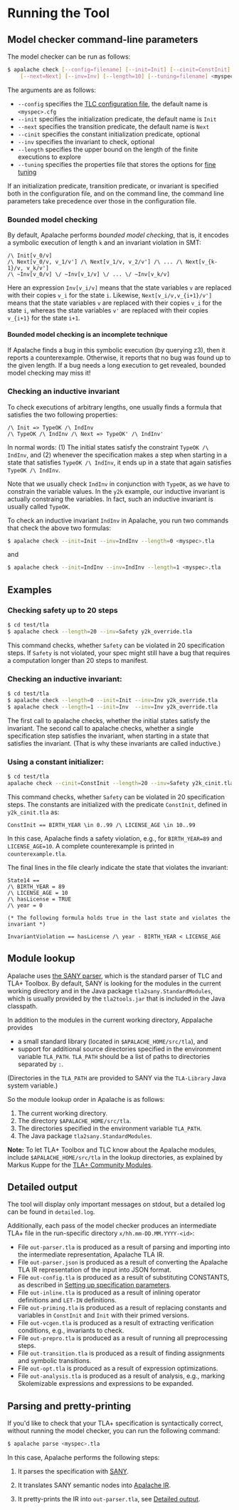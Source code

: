#  Running the Tool

##  Model checker command-line parameters

The model checker can be run as follows:

```bash
$ apalache check [--config=filename] [--init=Init] [--cinit=ConstInit] \
    [--next=Next] [--inv=Inv] [--length=10] [--tuning=filename] <myspec>.tla
```

The arguments are as follows:

  * ``--config`` specifies the [TLC configuration file](./tlc-config.md),
    the default name is ``<myspec>.cfg``
  * ``--init`` specifies the initialization predicate, the default name is ``Init``
  * ``--next`` specifies the transition predicate, the default name is ``Next``
  * ``--cinit`` specifies the constant initialization predicate, optional
  * ``--inv`` specifies the invariant to check, optional
  * ``--length`` specifies the upper bound on the length of the finite executions to explore
  * ``--tuning`` specifies the properties file that stores the options for
  [fine tuning](tuning.md)

If an initialization predicate, transition predicate, or invariant is specified both in the configuration file,
and on the command line, the command line parameters take precedence over those in the configuration file.

### Bounded model checking

By default, Apalache performs *bounded model checking*, that is,
it encodes a symbolic execution of length `k` and an invariant violation
in SMT:

```tla
/\ Init[v_0/v]
/\ Next[v_0/v, v_1/v'] /\ Next[v_1/v, v_2/v'] /\ ... /\ Next[v_{k-1}/v, v_k/v']
/\ ~Inv[v_0/v] \/ ~Inv[v_1/v] \/ ... \/ ~Inv[v_k/v]
```

Here an expression `Inv[v_i/v]` means that the state variables `v` are replaced
with their copies `v_i` for the state `i`.  Likewise, `Next[v_i/v,v_{i+1}/v']`
means that the state variables `v` are replaced with their copies `v_i` for the
state `i`, whereas the state variables `v'` are replaced with their copies
`v_{i+1}` for the state `i+1`.

#### Bounded model checking is an incomplete technique

If Apalache finds a bug in this symbolic execution (by querying z3), then it
reports a counterexample. Otherwise, it reports that no bug was found up to the
given length. If a bug needs a long execution to get revealed, bounded model
checking may miss it!


### Checking an inductive invariant

To check executions of arbitrary lengths, one usually finds a formula that
satisfies the two following properties:

```tla
/\ Init => TypeOK /\ IndInv
/\ TypeOK /\ IndInv /\ Next => TypeOK' /\ IndInv'
```

In normal words: (1) The initial states satisfy the constraint `TypeOK /\
IndInv`, and (2) whenever the specification makes a step when starting in a
state that satisfies `TypeOK /\ IndInv`, it ends up in a state that again
satisfies `TypeOK /\ IndInv`.

Note that we usually check `IndInv` in conjunction with `TypeOK`, as we
have to constrain the variable values. In the `y2k` example, our inductive
invariant is actually constraing the variables. In fact, such an inductive
invariant is usually called `TypeOK`.

To check an inductive invariant ``IndInv`` in Apalache, you run two commands
that check the above two formulas:

```bash
$ apalache check --init=Init --inv=IndInv --length=0 <myspec>.tla
```

and

```bash
$ apalache check --init=IndInv --inv=IndInv --length=1 <myspec>.tla
```

##  Examples

### Checking safety up to 20 steps

```bash
$ cd test/tla
$ apalache check --length=20 --inv=Safety y2k_override.tla
```

This command checks, whether `Safety` can be violated in 20 specification
steps. If `Safety` is not violated, your spec might still have a bug that
requires a computation longer than 20 steps to manifest.

### Checking an inductive invariant:

```bash
$ cd test/tla
$ apalache check --length=0 --init=Init --inv=Inv y2k_override.tla
$ apalache check --length=1 --init=Inv  --inv=Inv y2k_override.tla
```

The first call to apalache checks, whether the initial states
satisfy the invariant. The second call to apalache checks, whether
a single specification step satisfies the invariant, when starting
in a state that satisfies the invariant. (That is why these
invariants are called inductive.)

### Using a constant initializer:

```bash
$ cd test/tla
apalache check --cinit=ConstInit --length=20 --inv=Safety y2k_cinit.tla
```

This command checks, whether `Safety` can be violated in 20
specification steps. The constants are initialized with the predicate
`ConstInit`, defined in `y2k_cinit.tla` as:

```tla
ConstInit == BIRTH_YEAR \in 0..99 /\ LICENSE_AGE \in 10..99
```

In this case, Apalache finds a safety violation, e.g., for
`BIRTH_YEAR=89` and `LICENSE_AGE=10`. A complete counterexample
is printed in `counterexample.tla`.

The final lines in the file clearly indicate the state that violates the
invariant:

```tla
State14 ==
/\ BIRTH_YEAR = 89
/\ LICENSE_AGE = 10
/\ hasLicense = TRUE
/\ year = 0

(* The following formula holds true in the last state and violates the invariant *)

InvariantViolation == hasLicense /\ year - BIRTH_YEAR < LICENSE_AGE
```

<a name="lookup"></a>
##  Module lookup

Apalache uses [the SANY
parser](https://lamport.azurewebsites.net/tla/tools.html), which is the
standard parser of TLC and TLA+ Toolbox. By default, SANY is looking for the
modules in the current working directory and in the Java package
`tla2sany.StandardModules`, which is usually provided by the `tla2tools.jar` that is
included in the Java classpath.

In addition to the modules in the current working directory, Appalache provides

- a small standard library (located in `$APALACHE_HOME/src/tla`), and
- support for additional source directories specified in the environment variable `TLA_PATH`. `TLA_PATH` should be a list of paths to directories separated by `:`. 

(Directories in the `TLA_PATH` are provided to SANY via the `TLA-Library` Java system variable.)    

So the module lookup order in Apalache is as follows:

1. The current working directory.
1. The directory `$APALACHE_HOME/src/tla`.
1. The directories specified in the environment variable `TLA_PATH`.
1. The Java package `tla2sany.StandardModules`.

__Note:__ To let TLA+ Toolbox and TLC know about the Apalache modules, include
`$APALACHE_HOME/src/tla` in the lookup directories, as explained by Markus
Kuppe for the [TLA+ Community
Modules](https://github.com/tlaplus/CommunityModules).

<a name="detailed"></a>
##  Detailed output

The tool will display only important messages on stdout, but a detailed log can
be found in `detailed.log`.

Additionally, each pass of the model checker produces an intermediate TLA+ file in
the run-specific directory `x/hh.mm-DD.MM.YYYY-<id>`:

  - File `out-parser.tla` is produced as a result of parsing and importing
    into the intermediate representation, Apalache TLA IR.
  - File `out-parser.json` is produced as a result of converting the
    Apalache TLA IR representation of the input into JSON format.
  - File `out-config.tla` is produced as a result of substituting CONSTANTS,
    as described in [Setting up specification parameters](./parameters.md).
  - File `out-inline.tla` is produced as a result of inlining operator
    definitions and `LET-IN` definitions.
  - File `out-priming.tla` is produced as a result of replacing constants and
    variables in `ConstInit` and `Init` with their primed versions.
  - File `out-vcgen.tla` is produced as a result of extracting verification
    conditions, e.g., invariants to check.
  - File `out-prepro.tla` is produced as a result of running all preprocessing
    steps.
  - File `out-transition.tla` is produced as a result of finding assignments
    and symbolic transitions.
  - File `out-opt.tla` is produced as a result of expression optimizations.
  - File `out-analysis.tla` is produced as a result of analysis, e.g.,
    marking Skolemizable expressions and expressions to be expanded.

<a name="parsing"></a>
##  Parsing and pretty-printing

If you'd like to check that your TLA+ specification is syntactically correct,
without running the model checker, you can run the following command:

```bash
$ apalache parse <myspec>.tla
```

In this case, Apalache performs the following steps:

1. It parses the specification with [SANY](https://lamport.azurewebsites.net/tla/tools.html).

1. It translates SANY semantic nodes into [Apalache IR](https://github.com/informalsystems/apalache/blob/master/tlair/src/main/scala/at/forsyte/apalache/tla/lir/package.scala).

1. It pretty-prints the IR into `out-parser.tla`, see [Detailed output](#detailed).
